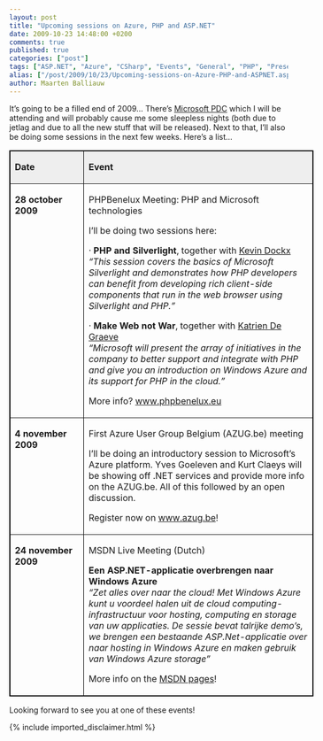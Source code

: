 ```yaml
---
layout: post
title: "Upcoming sessions on Azure, PHP and ASP.NET"
date: 2009-10-23 14:48:00 +0200
comments: true
published: true
categories: ["post"]
tags: ["ASP.NET", "Azure", "CSharp", "Events", "General", "PHP", "Presentations", "Screencasts"]
alias: ["/post/2009/10/23/Upcoming-sessions-on-Azure-PHP-and-ASPNET.aspx", "/post/2009/10/23/upcoming-sessions-on-azure-php-and-aspnet.aspx"]
author: Maarten Balliauw
---
```

<p>It&rsquo;s going to be a filled end of 2009&hellip; There&rsquo;s <a href="http://www.microsoftpdc.com" target="_blank">Microsoft PDC</a> which I will be attending and will probably cause me some sleepless nights (both due to jetlag and due to all the new stuff that will be released). Next to that, I&rsquo;ll also be doing some sessions in the next few weeks. Here&rsquo;s a list&hellip;</p>
<table style="width: 550px; border: #000000 1px solid;" border="1" cellspacing="0" cellpadding="2" align="center">
<tbody>
<tr>
<td style="background-color: #eeeeee;" valign="top">
<p><strong>Date</strong></p>
</td>
<td style="background-color: #eeeeee;" valign="top">
<p><strong>Event</strong></p>
</td>
</tr>
<tr>
<td width="130" valign="top">
<p><strong>28 october 2009</strong></p>
</td>
<td width="484" valign="top">
<p>PHPBenelux Meeting: PHP and Microsoft technologies</p>
<p>I&rsquo;ll be doing two sessions here:</p>
<p>&middot; <strong>PHP and Silverlight</strong>, together with <a href="http://kevindockx.blogspot.com/">Kevin Dockx</a> <br /><em>&ldquo;This session covers the basics of Microsoft Silverlight and demonstrates how PHP developers can benefit from developing rich client-side components that run in the web browser using Silverlight and PHP.&rdquo;</em></p>
<p>&middot; <strong>Make Web not War</strong>, together with <a href="http://blogs.msdn.com/katriend">Katrien De Graeve</a> <br /><em>&ldquo;Microsoft will present the array of initiatives in the company to better support and integrate with PHP and give you an introduction on Windows Azure and its support for PHP in the cloud.&rdquo;</em></p>
<p>More info? <a href="http://www.phpbenelux.eu">www.phpbenelux.eu</a></p>
</td>
</tr>
<tr>
<td width="130" valign="top">
<p><strong>4 november 2009</strong></p>
</td>
<td width="484" valign="top">
<p>First Azure User Group Belgium (AZUG.be) meeting</p>
<p>I&rsquo;ll be doing an introductory session to Microsoft&rsquo;s Azure platform. Yves Goeleven and Kurt Claeys will be showing off .NET services and provide more info on the AZUG.be. All of this followed by an open discussion.</p>
<p>Register now on <a href="http://www.azug.be">www.azug.be</a>!</p>
</td>
</tr>
<tr>
<td width="130" valign="top">
<p><strong>24 november 2009</strong></p>
</td>
<td width="484" valign="top">
<p>MSDN Live Meeting (Dutch)</p>
<p><strong>Een ASP.NET-applicatie overbrengen naar Windows Azure <br /></strong><em>&ldquo;Zet alles over naar the cloud! Met Windows Azure kunt u voordeel halen uit de cloud computing-infrastructuur voor hosting, computing en storage van uw applicaties. De sessie bevat talrijke demo&rsquo;s, we brengen een bestaande ASP.Net-applicatie over naar hosting in Windows Azure en maken gebruik van Windows Azure storage&rdquo;</em></p>
<p><em></em></p>
<p>More info on the <a href="http://msevents.microsoft.com/CUI/WebCastEventDetails.aspx?EventID=1032424500&amp;EventCategory=2&amp;culture=nl-BE&amp;CountryCode=BE">MSDN pages</a>!</p>
</td>
</tr>
</tbody>
</table>
<p>Looking forward to see you at one of these events!</p>
{% include imported_disclaimer.html %}

